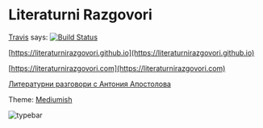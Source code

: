 # Literaturni Razgovori

[Travis](https://travis-ci.com) says: [![Build Status](https://travis-ci.com/literaturnirazgovori/literaturnirazgovori.github.io.svg?branch=work)](https://travis-ci.com/literaturnirazgovori/literaturnirazgovori.github.io)

[https://literaturnirazgovori.github.io](https://literaturnirazgovori.github.io)

[https://literaturnirazgovori.com](https://literaturnirazgovori.com)

[Литературни разговори с Антония Апостолова](https://www.facebook.com/literaturnirazgovori/)

Theme: [Mediumish](https://wowthemesnet.github.io/mediumish-theme-jekyll/)

![typebar](https://thumbs.dreamstime.com/z/typewriter-typebars-closeup-to-antique-mechanical-desktop-letter-up-47107146.jpg)